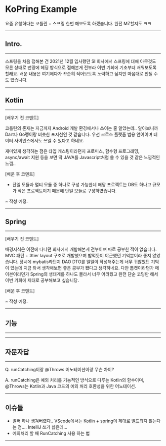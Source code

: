 # KoPring Example
요즘 유행하다는 코틀린 + 스프링 한번 해보도록 하겠습니다. 완전 MZ할지도 ㅋㅋ
***
## Intro.
***
스프링을 처음 접해본 건 2021년 12월 입사했던 SI 회사에서 스프링에 대해 아무것도 모른 상태로 맨땅에 헤딩 방식으로 접해본게 전부라 이번 기회에 기초부터 배워보도록 할래요. 배운 내용은 여기에다가 꾸준히 적어보도록 노력하고 싶지만 마음대로 안될 수 도 있습니다.
***
## Kotlin
***
[배우기 전 코멘트]

코틀린의 존재는 지금까지 Android 개발 환경에서나 쓰이는 줄 알았는데.. 알아보니까 Dart나 Go랭이랑 비슷한 포지션인 것 같습니다. 우선 크로스 플랫폼 범용 언어이며 데이터 사이언스에서도 쓰일 수 있다고 하네요. 

재미있게 생각하는 점은 타입 캐스팅이라던지 프로미스, 함수형 프로그래밍, async/await 지원 등을 보면 딱 JAVA를 Javascript처럼 쓸 수 있을 것 같은 느낌적인 느낌..

[배운 후 코멘트]
- 단일 모듈과 멀티 모듈 중 하나로 구성 가능한데 해당 프로젝트는 DB도 하나고 규모가 작은 프로젝트이기 때문에 단일 모듈로 구성하였습니다.

~ 작성 예정.
***
## Spring
***
[배우기 전 코멘트]

배경지식은 이전에 다니던 회사에서 개발해본게 전부이며 따로 공부한 적이 없습니다. MVC 패턴 + 3tier layout 구조로 개발했으며 밥먹듯이 야근했던 기억뿐이라 좋지 않았습니다. 당시에 mybatis라던지 DAO DTO를 일일이 작성해주는게 너무 귀찮았던 기억이 있는데 지금 와서 생각해보면 좋은 공부가 됐다고 생각하네요. 다만 톰캣이라던가 메이븐이라던가 Spring의 생태계를 하나도 몰라서 너무 어려웠고 완전 단순 코딩만 해서 이번 기회에 제대로 공부해보고 싶습니당.

[배운 후 코멘트]

~ 작성 예정.
***
## 기능
***

***
## 자문자답
***
Q. runCatching이랑 @Throws 어노테이션이랑 무슨 차이?

A. runCatching은 예외 처리를 기능적인 방식으로 다루는 Kotlin의 함수이며, @Throws는 Kotlin과 Java 코드의 예외 처리 호환성을 위한 어노테이션. 
***
## 이슈들
- 벌써 하나 생겨버렸다.. VScode에서는 Kotlin + spring이 제대로 빌드되지 않는다는 점.... IntelliJ 쓰기 싫은데...
- 예외처리 할 때 RunCatching 사용 하는 법
***